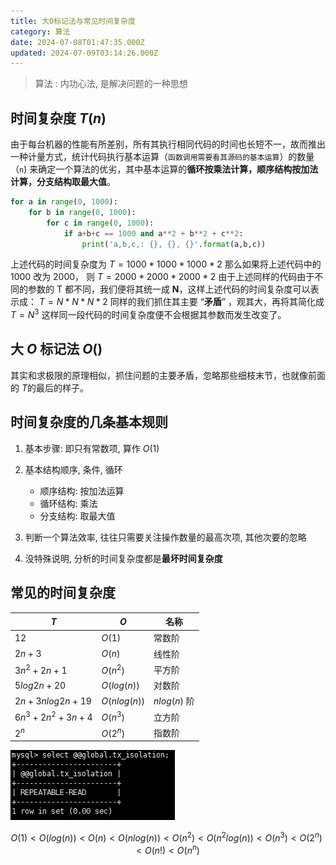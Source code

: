 ```yaml
---
title: 大O标记法与常见时间复杂度
category: 算法
date: 2024-07-08T01:47:35.000Z
updated: 2024-07-09T03:14:26.000Z
---
```

> 算法 : 内功心法, 是解决问题的一种思想

## 时间复杂度 $T(n)$

由于每台机器的性能有所差别，所有其执行相同代码的时间也长短不一，故而推出一种计量方式，统计代码执行基本运算（`函数调用需要看其源码的基本运算`）的数量（`n`) 来确定一个算法的优劣，其中基本运算的**循环按乘法计算，顺序结构按加法计算，分支结构取最大值**。

```python
for a in range(0, 1000): 
    for b in range(0, 1000):
        for c in range(0, 1000):
            if a+b+c == 1000 and a**2 + b**2 + c**2:
                print('a,b,c,: {}, {}, {}'.format(a,b,c))
```

上述代码的时间复杂度为
$T = 1000 * 1000 * 1000 * 2$
那么如果将上述代码中的 1000 改为 2000， 则
$T = 2000 * 2000 * 2000 * 2$
由于上述同样的代码由于不同的参数的 T 都不同，我们便将其统一成 **N**，这样上述代码的时间复杂度可以表示成：
$T = N * N * N * 2$
同样的我们抓住其主要 “**矛盾**” ，观其大，再将其简化成
$T= N^3$
这样同一段代码的时间复杂度便不会根据其参数而发生改变了。

## 大 $O$ 标记法 $O()$

其实和求极限的原理相似，抓住问题的主要矛盾，忽略那些细枝末节，也就像前面的 $T$的最后的样子。

## 时间复杂度的几条基本规则

1. 基本步骤: 即只有常数项, 算作 $O(1)$
2. 基本结构顺序, 条件, 循环

   - 顺序结构: 按加法运算
   - 循环结构: 乘法
   - 分支结构: 取最大值
3. 判断一个算法效率, 往往只需要关注操作数量的最高次项, 其他次要的忽略
4. 没特殊说明, 分析的时间复杂度都是**最坏时间复杂度**

## 常见的时间复杂度

|$T$|$O$|名称|
| -| -| ------|
|$12$|$O(1)$|常数阶|
|$2n+3$|$O(n)$|线性阶|
|$3n^2+2n+1$|$O(n^2)$|平方阶|
|$5log2n+20$|$O(log(n))$|对数阶|
|$2n+3nlog2n+19$|$O(nlog(n))$|$nlog(n)$ 阶|
|$6n^3+2n^2+3n+4$|$O(n^3)$|立方阶|
|$2^n$|$O(2^n)$|指数阶|

​![MpUo3s](assets/net-img-202407051025319-20240709111737-mc34q3r.png)​

$$
O(1) < O(log(n)) < O(n) < O(nlog(n)) < O(n^2)< O(n ^ 2log(n)) < O(n^3) < O(2^n) < O(n!) < O(n^n)
$$
